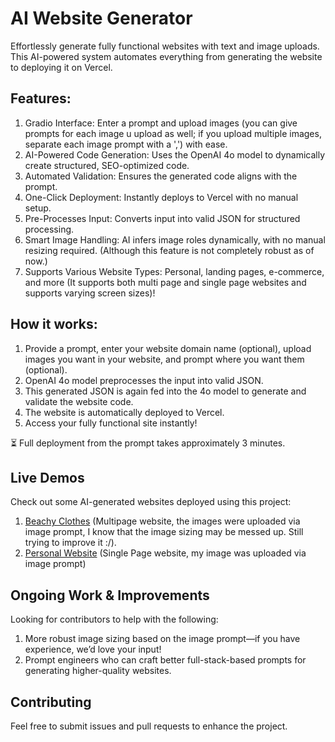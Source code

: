# AI Website Generator
Effortlessly generate fully functional websites with text and image uploads. This AI-powered system automates everything from generating the website to deploying it on Vercel.


## Features:
1. Gradio Interface: Enter a prompt and upload images (you can give prompts for each image u upload as well; if you upload multiple images, separate each image prompt with a ',') with ease.
2. AI-Powered Code Generation: Uses the OpenAI 4o model to dynamically create structured, SEO-optimized code.
3. Automated Validation: Ensures the generated code aligns with the prompt.
4. One-Click Deployment: Instantly deploys to Vercel with no manual setup.
5. Pre-Processes Input: Converts input into valid JSON for structured processing.
6. Smart Image Handling: AI infers image roles dynamically, with no manual resizing required. (Although this feature is not completely robust as of now.)
7. Supports Various Website Types: Personal, landing pages, e-commerce, and more (It supports both multi page and single page websites and supports varying screen sizes)!


## How it works:
1. Provide a prompt, enter your website domain name (optional), upload images you want in your website, and prompt where you want them (optional).
2. OpenAI 4o model preprocesses the input into valid JSON.
3. This generated JSON is again fed into the 4o model to generate and validate the website code.
4. The website is automatically deployed to Vercel.
5. Access your fully functional site instantly!

⏳ Full deployment from the prompt takes approximately 3 minutes.

## Live Demos
Check out some AI-generated websites deployed using this project:
1. [Beachy Clothes](beachy-clothes-jy4zz1auq-shreshth-kapais-projects.vercel.app) (Multipage website, the images were uploaded via image prompt, I know that the image sizing may be messed up. Still trying to improve it :/). 
2.  [Personal Website](https://ai-website-1741030878-d36e8359.vercel.app/) (Single Page website, my image was uploaded via image prompt)

##  Ongoing Work & Improvements
Looking for contributors to help with the following:
1. More robust image sizing based on the image prompt—if you have experience, we’d love your input!
2. Prompt engineers who can craft better full-stack-based prompts for generating higher-quality websites.

## Contributing
Feel free to submit issues and pull requests to enhance the project.
